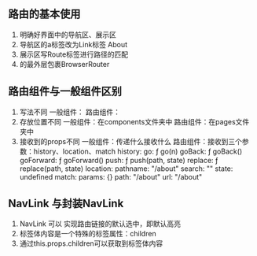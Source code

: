 ## 路由的基本使用

  1. 明确好界面中的导航区、展示区
  2. 导航区的a标签改为Link标签
    <Link to="/about">About</Link>
  3. 展示区写Route标签进行路径的匹配
    <Route path="/about" component={About}/>
  4. <App>的最外层包裹BrowserRouter

## 路由组件与一般组件区别
  1. 写法不同
   一般组件：<Demo/>
   路由组件：<Route path="/demo" component={Demo}/>
  2. 存放位置不同
   一般组件：在components文件夹中
   路由组件：在pages文件夹中
  3. 接收到的props不同
   一般组件：传递什么接收什么
   路由组件：接收到三个参数：history、location、match
        history:
          go: ƒ go(n)
          goBack: ƒ goBack()
          goForward: ƒ goForward()
          push: ƒ push(path, state)
          replace: ƒ replace(path, state)
        location:
          pathname: "/about"
          search: ""
          state: undefined
        match:
          params: {}
          path: "/about"
          url: "/about"
        
## NavLink 与封装NavLink
  1. NavLink 可以 实现路由链接的默认选中，即默认高亮
  2. 标签体内容是一个特殊的标签属性：children
  3. 通过this.props.children可以获取到标签体内容




